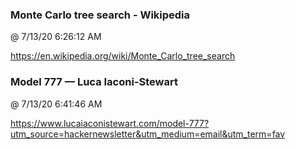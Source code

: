 ﻿

### Monte Carlo tree search - Wikipedia
@ 7/13/20 6:26:12 AM

https://en.wikipedia.org/wiki/Monte_Carlo_tree_search



### Model 777 — Luca Iaconi-Stewart
@ 7/13/20 6:41:46 AM

https://www.lucaiaconistewart.com/model-777?utm_source=hackernewsletter&utm_medium=email&utm_term=fav

